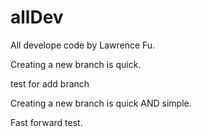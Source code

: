 # allDev

All develope code by Lawrence Fu.

Creating a new branch is quick.

test  for add branch

Creating a new branch is quick AND simple.

Fast forward test.
